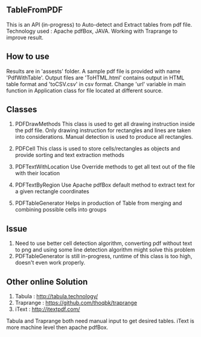 ## TableFromPDF
This is an API (in-progress) to Auto-detect and Extract tables from pdf file. Technology used : Apache pdfBox, JAVA.
Working with Traprange to improve result.

## How to use
Results are in 'assests' folder. A sample pdf file is provided with name 'PdfWithTable'.
Output files are 'ToHTML.html' contains output in HTML table format and 'toCSV.csv' in csv format.
Change 'url' variable in main function in Application class for file located at different source.

## Classes
1. PDFDrawMethods
This class is used to get all drawing instruction inside the pdf file.
Only drawing instruction for rectangles and lines are taken into considerations.
Manual detection is used to produce all rectangles.

2. PDFCell
This class is used to store cells/rectangles as objects and provide sorting and text extraction methods

3. PDFTextWithLocation
Use Override methods to get all text out of the file with their location

4. PDFTextByRegion
Use Apache pdfBox default method to extract text for a given rectangle coordinates

5. PDFTableGenerator
Helps in production of Table from merging and combining possible cells into groups

## Issue
1. Need to use better cell detection algorithm, converting pdf without text to png and using some line detection algorithm might solve this problem
2. PDFTableGenerator is still in-progress, runtime of this class is too high, doesn't even work properly.

## Other online Solution
1. Tabula : http://tabula.technology/
2. Traprange : https://github.com/thoqbk/traprange
3. iText : http://itextpdf.com/

Tabula and Traprange both need manual input to get desired tables.
iText is more machine level then apache pdfBox.
